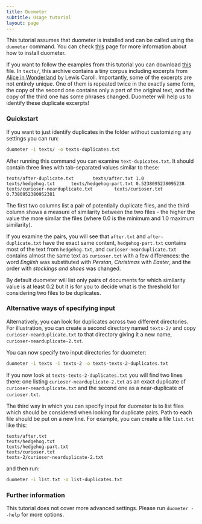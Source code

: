 ```yaml
---
title: Duometer
subtitle: Usage tutorial
layout: page
---
```


This tutorial assumes that duometer is installed and can be called using the `duometer` command.
You can check [this](https://github.com/pmandera/duometer) page for more information about how to install duometer.

If you want to follow the examples from this tutorial you can download
[this](downloads/duometer-tutorial.zip) file. In `texts/`, this archive contains a tiny corpus
including excerpts from [Alice in Wonderland](http://www.gutenberg.org/cache/epub/11/pg11.txt)
by Lewis Caroll. Importantly, some of the excerpts are not entirely unique.
One of them is repeated twice in the exactly same form, the copy of the second one contains only
a part of the original text, and the copy of the third one has some phrases changed.
Duometer will help us to identify these duplicate excerpts!

### Quickstart

If you want to just identify duplicates in the folder without customizing any settings you can 
run:

```bash
duometer -i texts/ -o texts-duplicates.txt
```

After running this command you can examine `text-dupicates.txt`. It should contain
three lines with tab-separated values similar to these:

```
texts/after-duplicate.txt       texts/after.txt 1.0
texts/hedgehog.txt      texts/hedgehog-part.txt 0.5238095238095238
texts/curioser-nearduplicate.txt        texts/curioser.txt      0.7380952380952381
```

The first two columns list a pair of potentially duplicate files, and the third column shows a
measure of similarity between the two files - the higher the value the more similar
the files (where 0.0 is the minimum and 1.0 maximum similarity).

If you examine the pairs, you will see that `after.txt` and `after-duplicate.txt`
have the exact same content, `hedgehog-part.txt` contains most of the text from `hedgehog.txt`, and
`curioser-nearduplicate.txt` contains almost the same text as `curioser.txt` with a few differences:
the word _English_ was substituted with _Persian_, _Christmas_ with _Easter_, and the order with
_stockings and shoes_ was changed.

By default duometer will list only pairs of documents for which similarity value is at least 0.2
but it is for you to decide what is the threshold for considering two files to be duplicates.

### Alternative ways of specifying input

Alternatively, you can look for duplicates across two different directories. For illustration,
you can create a second directory named `texts-2/` and copy `curioser-nearduplicate.txt` 
to that directory giving it a new name, `curioser-nearduplicate-2.txt`.

You can now specify two input directories for duometer:

```bash
duometer -i texts -i texts-2 -o texts-texts-2-duplicates.txt
```

If you now look at `texts-texts-2-duplicates.txt` you will find two lines there: one listing
`curioser-nearduplicate-2.txt` as an exact duplicate of `curioser-nearduplicate.txt` and the second one
as a near-duplicate of `curioser.txt`.

The third way in which you can specify input for duometer is to list files which should be considered
when looking for duplicate pairs. Path to each file should be put on a new line.
For example, you can create a file `list.txt` like this:

```
texts/after.txt
texts/hedgehog.txt
texts/hedgehog-part.txt
texts/curioser.txt
texts-2/curioser-nearduplicate-2.txt
```

and then run:

```bash
duometer -i list.txt -o list-duplicates.txt
```

### Further information

This tutorial does not cover more advanced settings. Please run `duometer --help` for more options.
